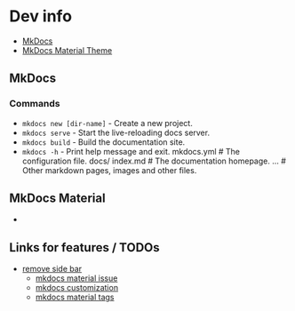 # Dev info

- [MkDocs](https://www.mkdocs.org)
- [MkDocs Material Theme](https://squidfunk.github.io/mkdocs-material/)

## MkDocs
### Commands
- `mkdocs new [dir-name]` - Create a new project.
- `mkdocs serve` - Start the live-reloading docs server.
- `mkdocs build` - Build the documentation site.
- `mkdocs -h` - Print help message and exit.
mkdocs.yml    # The configuration file.
docs/
    index.md  # The documentation homepage.
    ...       # Other markdown pages, images and other files.

## MkDocs Material
- 


## Links for features / TODOs
- [remove side bar](https://github.com/mkdocs/mkdocs/wiki/MkDocs-Recipes#remove-the-table-of-contents-sidebar-from-the-mkdocs-theme)
    - [mkdocs material issue](https://github.com/squidfunk/mkdocs-material/issues/3686)
    - [mkdocs customization](https://squidfunk.github.io/mkdocs-material/customization/#overriding-blocks)
    - [mkdocs material tags](https://squidfunk.github.io/mkdocs-material/setup/setting-up-tags/?h=tags)